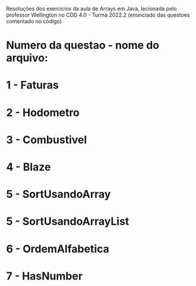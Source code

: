 Resoluções dos exercícios da aula de Arrays em Java, lecionada pelo professor Wellington no CDD 4.0 - Turma 2022.2
(enunciado das questoes comentado no código)

# Numero da questao - nome do arquivo:
# 1 - Faturas
# 2 - Hodometro
# 3 - Combustivel
# 4 - Blaze
# 5 - SortUsandoArray
# 5 - SortUsandoArrayList
# 6 - OrdemAlfabetica
# 7 - HasNumber
